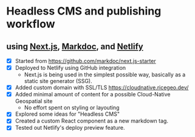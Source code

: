 # Headless CMS and publishing workflow

## using [Next.js](https://nextjs.org/), [Markdoc](https://markdoc.dev/), and [Netlify](https://www.netlify.com/)

- [x] Started from https://github.com/markdoc/next.js-starter
- [x] Deployed to Netlify using GitHub integration
    * Next.js is being used in the simplest possible way, basically as a static site generator (SSG).
- [x] Added custom domain with SSL/TLS https://cloudnative.ricegeo.dev/
- [x] Added minimal amount of content for a possible Cloud-Native Geospatial site
    * No effort spent on styling or layouting
- [x] Explored some ideas for "Headless CMS"
- [x] Created a custom React component as a new markdown tag.
- [x] Tested out Netlify's deploy preview feature.

